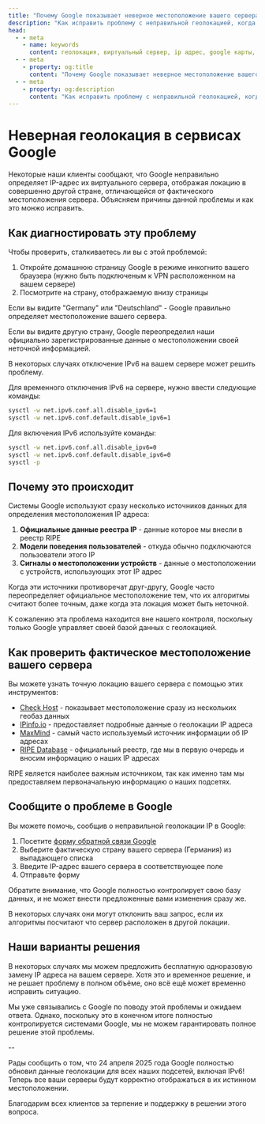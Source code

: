 ```yaml
---
title: "Почему Google показывает неверное местоположение вашего сервера"
description: "Как исправить проблему с неправильной геолокацией, когда Google отображает ваш сервер в неверной стране."
head:
  - - meta
    - name: keywords
      content: геолокация, виртуальный сервер, ip адрес, google карты, неверное местоположение, управление сервером
  - - meta
    - property: og:title
      content: "Почему Google показывает неверное местоположение вашего сервера"
  - - meta
    - property: og:description
      content: "Как исправить проблему с неправильной геолокацией, когда Google отображает ваш сервер в неверной стране."
---
```


# Неверная геолокация в сервисах Google

Некоторые наши клиенты сообщают, что Google неправильно определяет IP-адрес их виртуального сервера, отображая локацию в совершенно другой стране, отличающейся от фактического местоположения сервера. Объясняем причины данной проблемы и как это монжо исправить.

## Как диагностировать эту проблему

Чтобы проверить, сталкиваетесь ли вы с этой проблемой:

1. Откройте домашнюю страницу Google в режиме инкогнито вашего браузера (нужно быть подключеным к VPN расположенном на вашем сервере)
2. Посмотрите на страну, отображаемую внизу страницы

Если вы видите "Germany" или "Deutschland" - Google правильно определяет местоположение вашего сервера.

Если вы видите другую страну, Google переопределил наши официально зарегистрированные данные о местоположении своей неточной информацией.

В некоторых случаях отключение IPv6 на вашем сервере может решить проблему.

Для временного отключения IPv6 на сервере, нужно ввести следующие команды:

```Bash
sysctl -w net.ipv6.conf.all.disable_ipv6=1
sysctl -w net.ipv6.conf.default.disable_ipv6=1
```

Для включения IPv6 используйте команды:

```Bash
sysctl -w net.ipv6.conf.all.disable_ipv6=0
sysctl -w net.ipv6.conf.default.disable_ipv6=0
sysctl -p
```

## Почему это происходит

Системы Google используют сразу несколько источников данных для определения местоположения IP адреса:

1. **Официальные данные реестра IP** - данные которое мы внесли в реестр RIPE
2. **Модели поведения пользователей** - откуда обычно подключаются пользователи этого IP
3. **Сигналы о местоположении устройств** - данные о местоположении с устройств, использующих этот IP адрес

Когда эти источники противоречат друг-другу, Google часто переопределяет официальное местоположение тем, что их алгоритмы считают более точным, даже когда эта локация может быть неточной.

К сожалению эта проблема находится вне нашего контроля, поскольку только Google управляет своей базой данных с геолокацией.

## Как проверить фактическое местоположение вашего сервера

Вы можете узнать точную локацию вашего сервера с помощью этих инструментов:

- [Check Host](https://check-host.net) - показывает местоположение сразу из нескольких геобаз данных
- [IPinfo.io](https://ipinfo.io) - предоставляет подробные данные о геолокации IP адреса
- [MaxMind](https://www.maxmind.com/en/geoip-demo) - самый часто используемый источник информации об IP адресах
- [RIPE Database](https://apps.db.ripe.net/db-web-ui/query?bflag=false&dflag=false&rflag=true&searchtext=&source=RIPE) - официальный реестр, где мы в первую очередь и вносим информацию о наших IP адресах

RIPE является наиболее важным источником, так как именно там мы предоставляем первоначальную информацию о наших подсетях.

## Сообщите о проблеме в Google

Вы можете помочь, сообщив о неправильной геолокации IP в Google:

1. Посетите [форму обратной связи Google](https://support.google.com/websearch/workflow/9308722?hl=en)
2. Выберите фактическую страну вашего сервера (Германия) из выпадающего списка
3. Введите IP-адрес вашего сервера в соответствующее поле
4. Отправьте форму

Обратите внимание, что Google полностью контролирует свою базу данных, и не может внести предложенные вами изменения сразу же. 

В некоторых случаях они могут отклонить ваш запрос, если их алгоритмы посчитают что сервер расположен в другой локации.

## Наши варианты решения

В некоторых случаях мы можем предложить бесплатную одноразовую замену IP адреса на вашем сервере. Хотя это и временное решение, и не решает проблему в полном объёме, оно всё ещё может временно исправить ситуацию.

Мы уже связывались с Google по поводу этой проблемы и ожидаем ответа. Однако, поскольку это в конечном итоге полностью контролируется системами Google, мы не можем гарантировать полное решение этой проблемы.

--

Рады сообщить о том, что 24 апреля 2025 года Google полностью обновил данные геолокации для всех наших подсетей, включая IPv6! Теперь все ваши серверы будут корректно отображаться в их истинном местоположении.

Благодарим всех клиентов за терпение и поддержку в решении этого вопроса.
